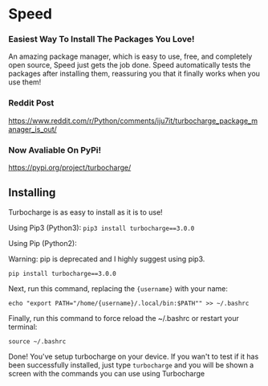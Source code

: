 # Speed

### Easiest Way To Install The Packages You Love!

An amazing package manager, which is easy to use, free, and completely open source, Speed just gets the job done. Speed automatically tests the packages after installing them, reassuring you that it finally works when you use them!

### Reddit Post
https://www.reddit.com/r/Python/comments/iju7it/turbocharge_package_manager_is_out/

### Now Avaliable On PyPi!

https://pypi.org/project/turbocharge/

## Installing

Turbocharge is as easy to install as it is to use!

Using Pip3 (Python3):
```pip3 install turbocharge==3.0.0```

Using Pip (Python2):

Warning: pip is deprecated and I highly suggest using pip3.

```pip install turbocharge==3.0.0```

Next, run this command, replacing the ```{username}``` with your name:

```echo "export PATH="/home/{username}/.local/bin:$PATH"" >> ~/.bashrc```

Finally, run this command to force reload the ~/.bashrc or restart your terminal:

```source ~/.bashrc```

Done! You've setup turbocharge on your device.
If you wan't to test if it has been successfully installed, just type ```turbocharge``` and you will be shown a screen with the commands you can use using Turbocharge
